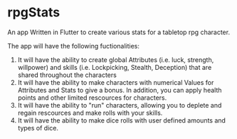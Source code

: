 # rpgStats
An app Written in Flutter to create various stats for a tabletop rpg character.

The app will have the following fuctionalities:
1. It will have the ability to create global Attributes (i.e. luck, strength, willpower) and skills (i.e. Lockpicking, Stealth, Deception) that are shared throughout the characters
2. It will have the ability to make characters with numerical Values for Attributes and Stats to give a bonus. In addition, you can apply health points and other limited rescources for characters. 
3. It will have the ability to "run" characters, allowing you to deplete and regain rescources and make rolls with your skills.
4. It will have the ability to make dice rolls with user defined amounts and types of dice.
